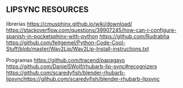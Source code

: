 ## LIPSYNC RESOURCES

librerias
https://cmusphinx.github.io/wiki/download/
https://stackoverflow.com/questions/39907245/how-can-i-configure-spanish-in-pocketsphinx-with-python
https://github.com/Rudrabha
https://github.com/feitgemel/Python-Code-Cool-Stuff/blob/master/Wav2Lip/Wav2Lip-Install-instructions.txt

Programas
https://github.com/tracend/papagayo
https://github.com/DanielSWolf/rhubarb-lip-sync#recognizers
https://github.com/scaredyfish/blender-rhubarb-lipsynchttps://github.com/scaredyfish/blender-rhubarb-lipsync
